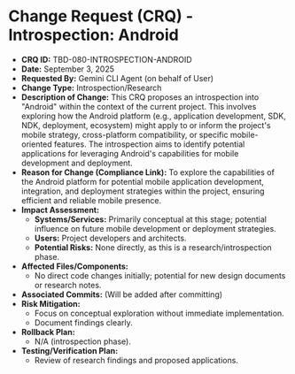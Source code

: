 # Change Request (CRQ) - Introspection: Android

*   **CRQ ID:** TBD-080-INTROSPECTION-ANDROID
*   **Date:** September 3, 2025
*   **Requested By:** Gemini CLI Agent (on behalf of User)
*   **Change Type:** Introspection/Research
*   **Description of Change:**
    This CRQ proposes an introspection into "Android" within the context of the current project. This involves exploring how the Android platform (e.g., application development, SDK, NDK, deployment, ecosystem) might apply to or inform the project's mobile strategy, cross-platform compatibility, or specific mobile-oriented features. The introspection aims to identify potential applications for leveraging Android's capabilities for mobile development and deployment.
*   **Reason for Change (Compliance Link):**
    To explore the capabilities of the Android platform for potential mobile application development, integration, and deployment strategies within the project, ensuring efficient and reliable mobile presence.
*   **Impact Assessment:**
    *   **Systems/Services:** Primarily conceptual at this stage; potential influence on future mobile development or deployment strategies.
    *   **Users:** Project developers and architects.
    *   **Potential Risks:** None directly, as this is a research/introspection phase.
*   **Affected Files/Components:**
    *   No direct code changes initially; potential for new design documents or research notes.
*   **Associated Commits:** (Will be added after committing)
*   **Risk Mitigation:**
    *   Focus on conceptual exploration without immediate implementation.
    *   Document findings clearly.
*   **Rollback Plan:**
    *   N/A (introspection phase).
*   **Testing/Verification Plan:**
    *   Review of research findings and proposed applications.

